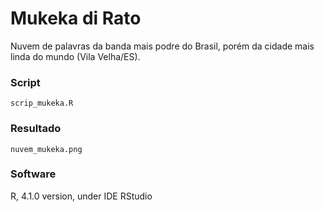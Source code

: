 # Mukeka di Rato

Nuvem de palavras da banda mais podre do Brasil, porém da cidade mais linda do mundo (Vila Velha/ES).

### Script

`scrip_mukeka.R`

### Resultado

`nuvem_mukeka.png`

### Software

R, 4.1.0 version, under IDE RStudio
